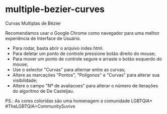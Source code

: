 # multiple-bezier-curves
Curvas Multiplas de Bézier

Recomendamos usar o Google Chrome como navegador para uma melhor experiência de Interface de Usuário.

* Para rodar, basta abrir o arquivo index.html.
* Para deletar um ponto de controle pressione botão direito do mouse;
* Para mover um ponto de controle segure e arraste o botão esquerdo do mouse;
* Use o selector "Curvas" para alternar entre as curvas;
* Altere as marcações "Pontos", "Polígonos" e "Curvas" para alterar sua visibilidade;
* Altere o campo "Nº de avaliacoes" para alterar o número de iterações do algoritmo de De Casteljau.

PS.: As cores coloridas são uma homenagem a comunidade LGBTQIA+
#TheLGBTQIA+CommunitySuvive


